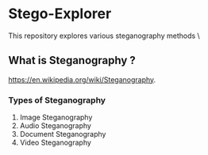 # Stego-Explorer
This repository explores various steganography methods \

## What is Steganography ? 
https://en.wikipedia.org/wiki/Steganography.  

### Types of Steganography
1. Image Steganography 
2. Audio Steganography 
3. Document Steganography 
4. Video Steganography
